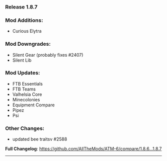 ### Release 1.8.7
### Mod Additions:
* Curious Elytra
### Mod Downgrades:
* Silent Gear (probably fixes #2407)
* Silent Lib
### Mod Updates:
* FTB Essentials
* FTB Teams
* Valhelsia Core
* Minecolonies
* Equipment Compare
* Pipez
* Psi
### Other Changes:
* updated bee traitsv #2588

**Full Changelog**: https://github.com/AllTheMods/ATM-6/compare/1.8.6...1.8.7

--------------------------------------------------------------------------------
